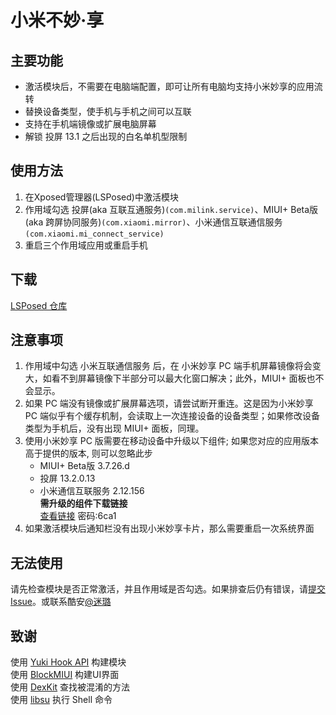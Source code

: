 # 小米不妙·享

## 主要功能
* 激活模块后，不需要在电脑端配置，即可让所有电脑均支持小米妙享的应用流转
* 替换设备类型，使手机与手机之间可以互联
* 支持在手机端镜像或扩展电脑屏幕
* 解锁 投屏 13.1 之后出现的白名单机型限制

## 使用方法

1. 在Xposed管理器(LSPosed)中激活模块
2. 作用域勾选 投屏(aka 互联互通服务)`(com.milink.service)`、MIUI+ Beta版(aka 跨屏协同服务)`(com.xiaomi.mirror)`、小米通信互联通信服务`(com.xiaomi.mi_connect_service)`
3. 重启三个作用域应用或重启手机

## 下载
[LSPosed 仓库](https://github.com/Xposed-Modules-Repo/com.gswxxn.unlockmilink/releases)

## 注意事项
1. 作用域中勾选 小米互联通信服务 后，在 小米妙享 PC 端手机屏幕镜像将会变大，如看不到屏幕镜像下半部分可以最大化窗口解决；此外，MIUI+ 面板也不会显示。
2. 如果 PC 端没有镜像或扩展屏幕选项，请尝试断开重连。这是因为小米妙享 PC 端似乎有个缓存机制，会读取上一次连接设备的设备类型；如果修改设备类型为手机后，没有出现 MIUI+ 面板，同理。
3. 使用小米妙享 PC 版需要在移动设备中升级以下组件; 如果您对应的应用版本高于提供的版本, 则可以忽略此步
   * MIUI+ Beta版 3.7.26.d 
   * 投屏 13.2.0.13 
   * 小米通信互联服务 2.12.156  
   **需升级的组件下载链接**  
   [查看链接](https://wwp.lanzoub.com/b027lfxdc) 密码:6ca1
4. 如果激活模块后通知栏没有出现小米妙享卡片，那么需要重启一次系统界面

## 无法使用
请先检查模块是否正常激活，并且作用域是否勾选。如果排查后仍有错误，请[提交 Issue](https://github.com/GSWXXN/UnlockMiLink/issues/new)。或联系酷安[@迷璐](http://www.coolapk.com/u/1189245)

## 致谢
使用 [Yuki Hook API](https://github.com/fankes/YukiHookAPI) 构建模块  
使用 [BlockMIUI](https://github.com/Block-Network/blockmiui) 构建UI界面  
使用 [DexKit](https://github.com/LuckyPray/DexKit) 查找被混淆的方法  
使用 [libsu](https://github.com/topjohnwu/libsu) 执行 Shell 命令  

